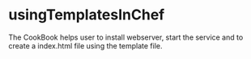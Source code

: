 # usingTemplatesInChef

The CookBook helps user to install webserver, start the service and to create a index.html file using the template file.

